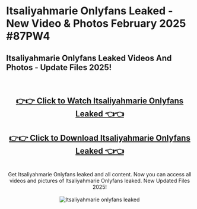 # Itsaliyahmarie Onlyfans Leaked - New Video & Photos February 2025 #87PW4

<h2>Itsaliyahmarie Onlyfans Leaked Videos And Photos - Update Files 2025!</h2>
<br>
<div align="center">
<h2><a href="https://porncheck.live/?utm_source=itsaliyahmarie&utm_medium=git182&utm_content=newban" rel="nofollow">👉👉 Click to Watch Itsaliyahmarie Onlyfans Leaked 👈👈</a></h2>
<h2><a href="https://porncheck.live/?utm_source=itsaliyahmarie&utm_medium=git182&utm_content=newban" rel="nofollow">👉👉 Click to Download Itsaliyahmarie Onlyfans Leaked 👈👈</a></h2>
<br>
Get Itsaliyahmarie Onlyfans leaked and all content. Now you can access all videos and pictures of Itsaliyahmarie Onlyfans leaked. New Updated Files 2025!
<br>
<br>
<a href="https://porncheck.live/?utm_source=itsaliyahmarie&utm_medium=git182&utm_content=newban" rel="nofollow" data-target="animated-image.originalLink"><img src="https://i.ibb.co/bMWrY6b1/banner2.png" alt="Itsaliyahmarie onlyfans leaked" style="max-width: 100%; display: inline-block;" data-target="animated-image.originalImage"></a>
</div>
<br>

